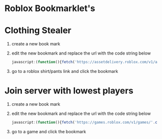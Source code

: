 # Roblox Bookmarklet's

# Clothing Stealer
1. create a new book mark

2. edit the new bookmark and replace the url with the code string below

    ```javascript
    javascript:(function(){fetch('https://assetdelivery.roblox.com/v1/asset?id='.concat(window.location.href.split('/')[4]), { headers: { 'Accept': 'application/json' }}) .then(response => response.text()) .then(text => window.open("https://www.roblox.com/catalog/".concat(text.split('?id=')[1].split("<")[0])))})();
    ```
3. go to a roblox shirt/pants link and click the bookmark

# Join server with lowest players
1. create a new book mark

2. edit the new bookmark and replace the url with the code string below

    ```javascript
    javascript:(function(){fetch('https://games.roblox.com/v1/games/'.concat(window.location.href.split('/')[4]).concat('/servers/Public?sortOrder=Asc&limit=100')).then(response => response.json()).then((response) => { alert("Joining server with ".concat(response["data"][0]["playing"]).concat(" player'[s].")) ;Roblox.GameLauncher.joinGameInstance(window.location.href.split('/')[4],response["data"][0]["id"]) })})();
    ```
3. go to a game and click the bookmark
